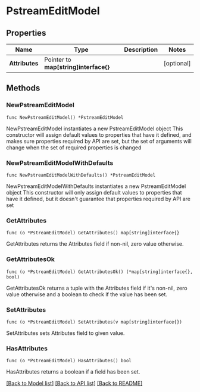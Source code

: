 # PstreamEditModel

## Properties

Name | Type | Description | Notes
------------ | ------------- | ------------- | -------------
**Attributes** | Pointer to **map[string]interface{}** |  | [optional] 

## Methods

### NewPstreamEditModel

`func NewPstreamEditModel() *PstreamEditModel`

NewPstreamEditModel instantiates a new PstreamEditModel object
This constructor will assign default values to properties that have it defined,
and makes sure properties required by API are set, but the set of arguments
will change when the set of required properties is changed

### NewPstreamEditModelWithDefaults

`func NewPstreamEditModelWithDefaults() *PstreamEditModel`

NewPstreamEditModelWithDefaults instantiates a new PstreamEditModel object
This constructor will only assign default values to properties that have it defined,
but it doesn't guarantee that properties required by API are set

### GetAttributes

`func (o *PstreamEditModel) GetAttributes() map[string]interface{}`

GetAttributes returns the Attributes field if non-nil, zero value otherwise.

### GetAttributesOk

`func (o *PstreamEditModel) GetAttributesOk() (*map[string]interface{}, bool)`

GetAttributesOk returns a tuple with the Attributes field if it's non-nil, zero value otherwise
and a boolean to check if the value has been set.

### SetAttributes

`func (o *PstreamEditModel) SetAttributes(v map[string]interface{})`

SetAttributes sets Attributes field to given value.

### HasAttributes

`func (o *PstreamEditModel) HasAttributes() bool`

HasAttributes returns a boolean if a field has been set.


[[Back to Model list]](../README.md#documentation-for-models) [[Back to API list]](../README.md#documentation-for-api-endpoints) [[Back to README]](../README.md)


